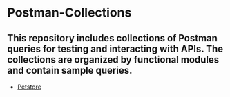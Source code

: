 # Postman-Collections
This repository includes collections of Postman queries for testing and interacting with APIs. The collections are organized by functional modules and contain sample queries.
---
- [Petstore](undefined/workspace/petstore/collection/36345406-100ea794-6cbd-4b5b-8a3f-2844dcf1273d?action=share&creator=36345406)
